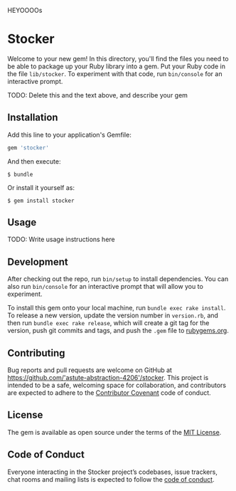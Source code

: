 HEYOOOOs
# Stocker

Welcome to your new gem! In this directory, you'll find the files you need to be able to package up your Ruby library into a gem. Put your Ruby code in the file `lib/stocker`. To experiment with that code, run `bin/console` for an interactive prompt.

TODO: Delete this and the text above, and describe your gem

## Installation

Add this line to your application's Gemfile:

```ruby
gem 'stocker'
```

And then execute:

    $ bundle

Or install it yourself as:

    $ gem install stocker

## Usage

TODO: Write usage instructions here

## Development

After checking out the repo, run `bin/setup` to install dependencies. You can also run `bin/console` for an interactive prompt that will allow you to experiment.

To install this gem onto your local machine, run `bundle exec rake install`. To release a new version, update the version number in `version.rb`, and then run `bundle exec rake release`, which will create a git tag for the version, push git commits and tags, and push the `.gem` file to [rubygems.org](https://rubygems.org).

## Contributing

Bug reports and pull requests are welcome on GitHub at https://github.com/'astute-abstraction-4206'/stocker. This project is intended to be a safe, welcoming space for collaboration, and contributors are expected to adhere to the [Contributor Covenant](http://contributor-covenant.org) code of conduct.

## License

The gem is available as open source under the terms of the [MIT License](https://opensource.org/licenses/MIT).

## Code of Conduct

Everyone interacting in the Stocker project’s codebases, issue trackers, chat rooms and mailing lists is expected to follow the [code of conduct](https://github.com/'astute-abstraction-4206'/stocker/blob/master/CODE_OF_CONDUCT.md).
